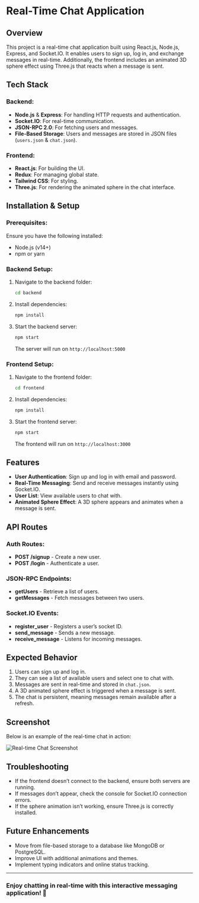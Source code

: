 # Real-Time Chat Application

## Overview
This project is a real-time chat application built using React.js, Node.js, Express, and Socket.IO. It enables users to sign up, log in, and exchange messages in real-time. Additionally, the frontend includes an animated 3D sphere effect using Three.js that reacts when a message is sent.

## Tech Stack
### Backend:
- **Node.js** & **Express**: For handling HTTP requests and authentication.
- **Socket.IO**: For real-time communication.
- **JSON-RPC 2.0**: For fetching users and messages.
- **File-Based Storage**: Users and messages are stored in JSON files (`users.json` & `chat.json`).

### Frontend:
- **React.js**: For building the UI.
- **Redux**: For managing global state.
- **Tailwind CSS**: For styling.
- **Three.js**: For rendering the animated sphere in the chat interface.

## Installation & Setup

### Prerequisites:
Ensure you have the following installed:
- Node.js (v14+)
- npm or yarn

### Backend Setup:
1. Navigate to the backend folder:
   ```sh
   cd backend
   ```
2. Install dependencies:
   ```sh
   npm install
   ```
3. Start the backend server:
   ```sh
   npm start
   ```
   The server will run on `http://localhost:5000`

### Frontend Setup:
1. Navigate to the frontend folder:
   ```sh
   cd frontend
   ```
2. Install dependencies:
   ```sh
   npm install
   ```
3. Start the frontend server:
   ```sh
   npm start
   ```
   The frontend will run on `http://localhost:3000`

## Features
- **User Authentication**: Sign up and log in with email and password.
- **Real-Time Messaging**: Send and receive messages instantly using Socket.IO.
- **User List**: View available users to chat with.
- **Animated Sphere Effect**: A 3D sphere appears and animates when a message is sent.

## API Routes
### Auth Routes:
- **POST /signup** - Create a new user.
- **POST /login** - Authenticate a user.

### JSON-RPC Endpoints:
- **getUsers** - Retrieve a list of users.
- **getMessages** - Fetch messages between two users.

### Socket.IO Events:
- **register_user** - Registers a user’s socket ID.
- **send_message** - Sends a new message.
- **receive_message** - Listens for incoming messages.

## Expected Behavior
1. Users can sign up and log in.
2. They can see a list of available users and select one to chat with.
3. Messages are sent in real-time and stored in `chat.json`.
4. A 3D animated sphere effect is triggered when a message is sent.
5. The chat is persistent, meaning messages remain available after a refresh.

## Screenshot
Below is an example of the real-time chat in action:

![Real-time Chat Screenshot](/chat-screenshot.png)

## Troubleshooting
- If the frontend doesn’t connect to the backend, ensure both servers are running.
- If messages don’t appear, check the console for Socket.IO connection errors.
- If the sphere animation isn’t working, ensure Three.js is correctly installed.

## Future Enhancements
- Move from file-based storage to a database like MongoDB or PostgreSQL.
- Improve UI with additional animations and themes.
- Implement typing indicators and online status tracking.

---
### Enjoy chatting in real-time with this interactive messaging application! 🚀


